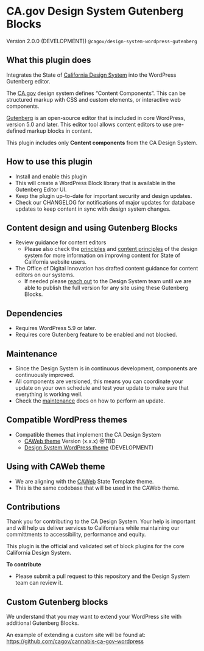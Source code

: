 # CA.gov Design System Gutenberg Blocks

Version 2.0.0 (DEVELOPMENT))
`@cagov/design-system-wordpress-gutenberg`

## What this plugin does

Integrates the State of [California Design System](https://designsystem.webstandards.ca.gov) into the WordPress Gutenberg editor.

The [CA.gov](http://CA.gov) design system defines “Content Components”. 
This can be structured markup with CSS and custom elements, or interactive web components.

[Gutenberg](https://wordpress.org/gutenberg/) is an open-source editor that is included in core WordPress, version 5.0 and later. 
This editor tool allows content editors to use pre-defined markup blocks in content. 

This plugin includes only **Content components** from the CA Design System.

## How to use this plugin

- Install and enable this plugin
- This will create a WordPress Block library that is available in the Gutenberg Editor UI.
- Keep the plugin up-to-date for important security and design updates.
- Check our CHANGELOG for notifications of major updates for database updates to keep content in sync with design system changes.

## Content design and using Gutenberg Blocks

- Review guidance for content editors
    - Please also check the [principles](https://designsystem.webstandards.ca.gov/principles/) and [content principles](https://designsystem.webstandards.ca.gov/style/content/) of the design system for more information on improving content for State of California website users.
- The Office of Digital Innovation has drafted content guidance for content editors on our systems. 
    - If needed please [reach out](https://designsystem.webstandards.ca.gov/contact-us/) to the Design System team until we are able to publish the full version for any site using these Gutenberg Blocks.

## Dependencies
- Requires WordPress 5.9 or later.
- Requires core Gutenberg feature to be enabled and not blocked.

## Maintenance
- Since the Design System is in continuous development, components are continuously improved.
- All components are versioned, this means you can coordinate your update on your own schedule and test your update to make sure that everything is working well.
- Check the [maintenance](./MAINTENANCE.md) docs on how to perform an update.

## Compatible WordPress themes
- Compatible themes that implement the CA Design System
    - [CAWeb theme](https://github.com/CA-CODE-Works/CAWeb) Version (x.x.x) @TBD
    - [Design System WordPress theme](https://github.com/cagov/design-system-wordpress-theme) (DEVELOPMENT)

## Using with CAWeb theme
- We are aligning with the [CAWeb](https://github.com/CA-CODE-Works/CAWeb) State Template theme.
- This is the same codebase that will be used in the CAWeb theme. 
<!-- - (@TODO) Instructions on syncing this code with the CAWeb theme can be found at ___ -->

## Contributions
Thank you for contributing to the CA Design System. Your help is important and will help us deliver services to Californians while maintaining our committments to accessibility, performance and equity. 

This plugin is the official and validated set of block plugins for the core California Design System.

**To contribute**
* Please submit a pull request to this repository and the Design System team can review it.


## Custom Gutenberg blocks
We understand that you may want to extend your WordPress site with additional Gutenberg Blocks.

An example of extending a custom site will be found at: https://github.com/cagov/cannabis-ca-gov-wordpress